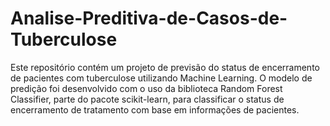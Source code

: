 # Analise-Preditiva-de-Casos-de-Tuberculose
Este repositório contém um projeto de previsão do status de encerramento de pacientes com tuberculose utilizando Machine Learning. O modelo de predição foi desenvolvido com o uso da biblioteca Random Forest Classifier, parte do pacote scikit-learn, para classificar o status de encerramento de tratamento com base em informações de pacientes.
